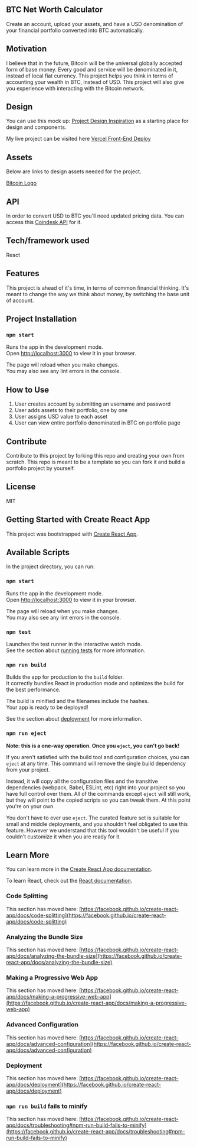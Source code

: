 ## BTC Net Worth Calculator

Create an account, upload your assets, and have a USD denomination of your financial portfolio converted into BTC automatically.

## Motivation

I believe that in the future, Bitcoin will be the universal globally accepted form of base money. Every good and service will be denominated in it, instead of local fiat currency. This project helps you think in terms of accounting your wealth in BTC, instead of USD. This project will also give you experience with interacting with the Bitcoin network.

## Design

You can use this mock up: [Project Design Inspiration](https://www.canva.com/design/DAEzcWAX3CE/FSVAQBEJckm9dZaJyDv4cw/view?website#1) as a starting place for design and components.

My live project can be visited here [Vercel Front-End Deploy](https://front-end-two-umber.vercel.app/)

## Assets

Below are links to design assets needed for the project.

[Bitcoin Logo](https://peterdavidconley.com/wp-content/uploads/2022/03/bitcoin_logo.png)

## API

In order to convert USD to BTC you'll need updated pricing data. You can access this [Coindesk API](https://api.coindesk.com/v1/bpi/currentprice.json) for it. 

## Tech/framework used

React

## Features

This project is ahead of it's time, in terms of common financial thinking. It's meant to change the way we think about money, by switching the base unit of account.

## Project Installation

### `npm start`

Runs the app in the development mode.\
Open [http://localhost:3000](http://localhost:3000) to view it in your browser.

The page will reload when you make changes.\
You may also see any lint errors in the console.

## How to Use

1. User creates account by submitting an username and password
2. User adds assets to their portfolio, one by one
3. User assigns USD value to each asset
4. User can view entire portfolio denominated in BTC on portfolio page

## Contribute

Contribute to this project by forking this repo and creating your own from scratch. This repo is meant to be a template so you can fork it and build a portfolio project by yourself.

## License

MIT 

## Getting Started with Create React App

This project was bootstrapped with [Create React App](https://github.com/facebook/create-react-app).

## Available Scripts

In the project directory, you can run:

### `npm start`

Runs the app in the development mode.\
Open [http://localhost:3000](http://localhost:3000) to view it in your browser.

The page will reload when you make changes.\
You may also see any lint errors in the console.

### `npm test`

Launches the test runner in the interactive watch mode.\
See the section about [running tests](https://facebook.github.io/create-react-app/docs/running-tests) for more information.

### `npm run build`

Builds the app for production to the `build` folder.\
It correctly bundles React in production mode and optimizes the build for the best performance.

The build is minified and the filenames include the hashes.\
Your app is ready to be deployed!

See the section about [deployment](https://facebook.github.io/create-react-app/docs/deployment) for more information.

### `npm run eject`

**Note: this is a one-way operation. Once you `eject`, you can't go back!**

If you aren't satisfied with the build tool and configuration choices, you can `eject` at any time. This command will remove the single build dependency from your project.

Instead, it will copy all the configuration files and the transitive dependencies (webpack, Babel, ESLint, etc) right into your project so you have full control over them. All of the commands except `eject` will still work, but they will point to the copied scripts so you can tweak them. At this point you're on your own.

You don't have to ever use `eject`. The curated feature set is suitable for small and middle deployments, and you shouldn't feel obligated to use this feature. However we understand that this tool wouldn't be useful if you couldn't customize it when you are ready for it.

## Learn More

You can learn more in the [Create React App documentation](https://facebook.github.io/create-react-app/docs/getting-started).

To learn React, check out the [React documentation](https://reactjs.org/).

### Code Splitting

This section has moved here: [https://facebook.github.io/create-react-app/docs/code-splitting](https://facebook.github.io/create-react-app/docs/code-splitting)

### Analyzing the Bundle Size

This section has moved here: [https://facebook.github.io/create-react-app/docs/analyzing-the-bundle-size](https://facebook.github.io/create-react-app/docs/analyzing-the-bundle-size)

### Making a Progressive Web App

This section has moved here: [https://facebook.github.io/create-react-app/docs/making-a-progressive-web-app](https://facebook.github.io/create-react-app/docs/making-a-progressive-web-app)

### Advanced Configuration

This section has moved here: [https://facebook.github.io/create-react-app/docs/advanced-configuration](https://facebook.github.io/create-react-app/docs/advanced-configuration)

### Deployment

This section has moved here: [https://facebook.github.io/create-react-app/docs/deployment](https://facebook.github.io/create-react-app/docs/deployment)

### `npm run build` fails to minify

This section has moved here: [https://facebook.github.io/create-react-app/docs/troubleshooting#npm-run-build-fails-to-minify](https://facebook.github.io/create-react-app/docs/troubleshooting#npm-run-build-fails-to-minify)
